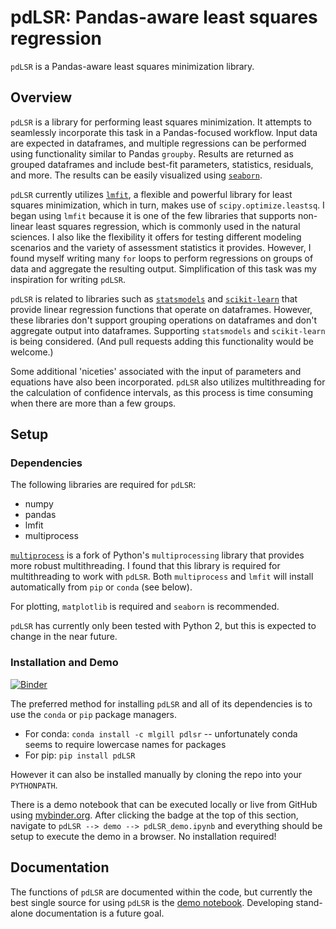 # pdLSR: Pandas-aware least squares regression

`pdLSR` is a Pandas-aware least squares minimization library.

## Overview

`pdLSR` is a library for performing least squares minimization. It attempts to seamlessly incorporate this task in a Pandas-focused workflow. Input data are expected in dataframes, and multiple regressions can be performed using functionality similar to Pandas `groupby`. Results are returned as grouped dataframes and include best-fit parameters, statistics, residuals, and more. The results can be easily visualized using [`seaborn`](https://github.com/mwaskom/seaborn).

`pdLSR` currently utilizes [`lmfit`](https://github.com/lmfit/lmfit-py), a flexible and powerful library for least squares minimization, which in turn, makes use of `scipy.optimize.leastsq`. I began using `lmfit` because it is one of the few libraries that supports non-linear least squares regression, which is commonly used in the natural sciences. I also like the flexibility it offers for testing different modeling scenarios and the variety of assessment statistics it provides. However, I found myself writing many `for` loops to perform regressions on groups of data and aggregate the resulting output. Simplification of this task was my inspiration for writing `pdLSR`.

`pdLSR` is related to libraries such as [`statsmodels`](http://statsmodels.sourceforge.net) and [`scikit-learn`](http://scikit-learn.org/stable/) that provide linear regression functions that operate on dataframes. However, these libraries don't support grouping operations on dataframes and don't aggregate output into dataframes. Supporting `statsmodels` and `scikit-learn` is being considered. (And pull requests adding this functionality would be welcome.)

Some additional 'niceties' associated with the input of parameters and equations have also been incorporated. `pdLSR` also utilizes multithreading for the calculation of confidence intervals, as this process is time consuming when there are more than a few groups.

## Setup

### Dependencies

The following libraries are required for `pdLSR`:  

* numpy
* pandas
* lmfit
* multiprocess  

[`multiprocess`](https://github.com/uqfoundation/multiprocess) is a fork of Python's `multiprocessing` library that provides more robust multithreading. I found that this library is required for multithreading to work with `pdLSR`. Both `multiprocess` and `lmfit` will install automatically from `pip` or `conda` (see below).

For plotting, `matplotlib` is required and `seaborn` is recommended. 

`pdLSR` has currently only been tested with Python 2, but this is expected to change in the near future.

### Installation and Demo
[![Binder](http://mybinder.org/badge.svg)](http://mybinder.org/repo/mlgill/pdLSR)

The preferred method for installing `pdLSR` and all of its dependencies is to use the `conda` or `pip` package managers. 

* For conda: `conda install -c mlgill pdlsr` -- unfortunately conda seems to require lowercase names for packages
* For pip: `pip install pdLSR`

However it can also be installed manually by cloning the repo into your `PYTHONPATH`.  

There is a demo notebook that can be executed locally or live from GitHub using [mybinder.org](http://mybinder.org/repo/mlgill/pdLSR). After clicking the badge at the top of this section, navigate to `pdLSR --> demo --> pdLSR_demo.ipynb` and everything should be setup to execute the demo in a browser. No installation required!

## Documentation

The functions of `pdLSR` are documented within the code, but currently the best single source for using `pdLSR` is the [demo notebook](https://github.com/mlgill/pdLSR/blob/master/pdLSR/demo/pdLSR_demo.ipynb). Developing stand-alone documentation is a future goal.


